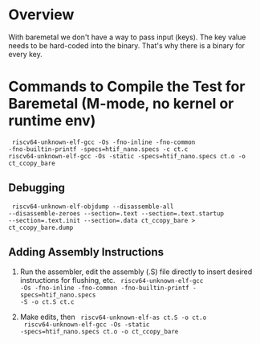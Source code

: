 
# Overview
With baremetal we don't have a way to pass input (keys). The key value needs to be hard-coded into the binary. That's why there is a binary for every key.

# Commands to Compile the Test for Baremetal (M-mode, no kernel or runtime env)

<code> riscv64-unknown-elf-gcc -Os -fno-inline -fno-common -fno-builtin-printf -specs=htif_nano.specs -c ct.c </code>
<code> riscv64-unknown-elf-gcc -Os -static -specs=htif_nano.specs ct.o -o ct_ccopy_bare </code>

## Debugging

<code> riscv64-unknown-elf-objdump --disassemble-all --disassemble-zeroes --section=.text --section=.text.startup --section=.text.init --section=.data ct_ccopy_bare > ct_ccopy_bare.dump </code>


## Adding Assembly Instructions

1. Run the assembler, edit the assembly (.S) file directly to insert desired instructions for flushing, etc.
<code> riscv64-unknown-elf-gcc -Os -fno-inline -fno-common -fno-builtin-printf -specs=htif_nano.specs -S -o ct.S ct.c </code>

2. Make edits, then
<code> riscv64-unknown-elf-as ct.S -o ct.o </code>
<code> riscv64-unknown-elf-gcc -Os -static -specs=htif_nano.specs ct.o -o ct_ccopy_bare </code>
